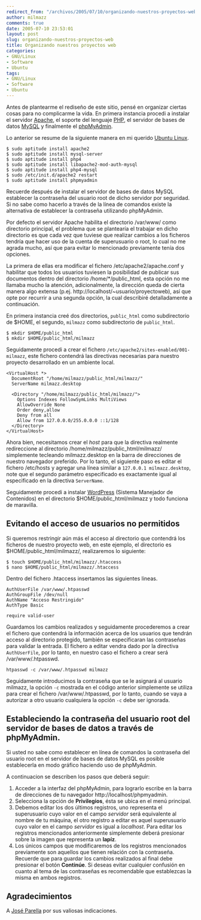 ```yaml
---
redirect_from: "/archivos/2005/07/10/organizando-nuestros-proyectos-web/"
author: milmazz
comments: true
date: 2005-07-10 23:53:01
layout: post
slug: organizando-nuestros-proyectos-web
title: Organizando nuestros proyectos web
categories:
- GNU/Linux
- Software
- Ubuntu
tags:
- GNU/Linux
- Software
- Ubuntu
---
```


Antes de plantearme el rediseño de este sitio, pensé en organizar ciertas cosas para no complicarme la vida. En primera instancia procedi a instalar el servidor [Apache](http://apache.org/), el soporte del lenguaje [PHP](http://www.php.net/), el servidor de bases de datos [MySQL](http://www.mysql.com/) y finalmente el [phpMyAdmin](http://www.phpmyadmin.net/).

Lo anterior se resume de la siguiente manera en mi querido [Ubuntu Linux](http://ubuntulinux.org/).

    $ sudo aptitude install apache2
    $ sudo aptitude install mysql-server
    $ sudo aptitude install php4
    $ sudo aptitude install libapache2-mod-auth-mysql
    $ sudo aptitude install php4-mysql
    $ sudo /etc/init.d/apache2 restart
    $ sudo aptitude install phpmyadmin

Recuerde después de instalar el servidor de bases de datos MySQL establecer la contraseña del usuario root de dicho servidor por seguridad. Si no sabe como hacerlo a través de la línea de comandos existe la alternativa de establecer la contraseña utilizando phpMyAdmin.

Por defecto el servidor Apache habilita el directorio /var/www/ como directorio principal, el problema que se plantearía el trabajar en dicho directorio es que cada vez que tuviese que realizar cambios a los ficheros tendría que hacer uso de la cuenta de superusuario o root, lo cual no me agrada mucho, así que para evitar lo mencionado previamente tenía dos opciones.

La primera de ellas era modificar el fichero /etc/apache2/apache.conf y habilitar que todos los usuarios tuviesen la posibilidad de publicar sus documentos dentro del directorio /home/*/public_html, esta opción no me llamaba mucho la atención, adicionalmente, la dirección queda de cierta manera algo extensa (p.ej. http://localhost/~usuario/proyectoweb), así que opte por recurrir a una segunda opción, la cual describiré detalladamente a continuación.

En primera instancia creé dos directorios, `public_html` como subdirectorio de $HOME, el segundo, `milmazz` como subdirectorio de `public_html`.

    $ mkdir $HOME/public_html
    $ mkdir $HOME/public_html/milmazz

Seguidamente procedi a crear el fichero `/etc/apache2/sites-enabled/001-milmazz`, este fichero contendrá las directivas necesarias para nuestro proyecto desarrollado en un ambiente local.

    <VirtualHost *>
      DocumentRoot "/home/milmazz/public_html/milmazz/"
      ServerName milmazz.desktop

      <Directory "/home/milmazz/public_html/milmazz/">
        Options Indexes FollowSymLinks MultiViews
        AllowOverride None
        Order deny,allow
        Deny from all
        Allow from 127.0.0.0/255.0.0.0 ::1/128
      </Directory>
    </VirtualHost>

Ahora bien, necesitamos crear el _host_ para que la directiva realmente redireccione al directorio /home/milmazz/public_html/milmazz/ simplemente tecleando milmazz.desktop en la barra de direcciones de nuestro navegador preferido. Por lo tanto, el siguiente paso es editar el fichero /etc/hosts y agregar una línea similar a `127.0.0.1 milmazz.desktop`, note que el segundo parámetro especificado es exactamente igual al especificado en la directiva `ServerName`.

Seguidamente procedi a instalar [WordPress](http://wordpress.org/) (Sistema Manejador de Contenidos) en el directorio $HOME/public_html/milmazz y todo funciona de maravilla.

## Evitando el acceso de usuarios no permitidos

Si queremos restringir aún más el acceso al directorio que contendrá los ficheros de nuestro proyecto web, en este ejemplo, el directorio es $HOME/public_html/milmazz/, realizaremos lo siguiente:

    $ touch $HOME/public_html/milmazz/.htaccess
    $ nano $HOME/public_html/milmazz/.htaccess

Dentro del fichero .htaccess insertamos las siguientes lineas.

    AuthUserFile /var/www/.htpasswd
    AuthGroupFile /dev/null
    AuthName "Acceso Restringido"
    AuthType Basic

    require valid-user

Guardamos los cambios realizados y seguidamente procederemos a crear el fichero que contendrá la información acerca de los usuarios que tendrán acceso al directorio protegido, también se especificaran las contraseñas para validar la entrada. El fichero a editar vendra dado por la directiva `AuthUserFile`, por lo tanto, en nuestro caso el fichero a crear será /var/www/.htpasswd.

    htpasswd -c /var/www/.htpasswd milmazz

Seguidamente introducimos la contraseña que se le asignará al usuario milmazz, la opción `-c` mostrada en el código anterior simplemente se utiliza para crear el fichero /var/www/.htpasswd, por lo tanto, cuando se vaya a autorizar a otro usuario cualquiera la opción `-c` debe ser ignorada.

## Estableciendo la contraseña del usuario root del servidor de bases de datos a través de phpMyAdmin.

Si usted no sabe como establecer en línea de comandos la contraseña del usuario root en el servidor de bases de datos MySQL es posible establecerla en modo gráfico haciendo uso de phpMyAdmin.

A continuacion se describen los pasos que deberá seguir:

  1. Acceder a la interfaz del phpMyAdmin, para lograrlo escribe en la barra de direcciones de tu navegador http://localhost/phpmyadmin.
  2. Selecciona la opción de **Privilegios**, ésta se ubica en el menú principal.
  3. Debemos editar los dos últimos registros, uno representa el superusuario cuyo valor en el campo _servidor_ será equivalente al nombre de tu máquina, el otro registro a editar es aquel superusuario cuyo valor en el campo _servidor_ es igual a _localhost_. Para editar los registros mencionados anteriormente simplemente deberá presionar sobre la imagen que representa un **lapíz**.
  4. Los únicos campos que modificaremos de los registros mencionados previamente son aquellos que tienen relación con la contraseña. Recuerde que para guardar los cambios realizados al final debe presionar el botón **Continúe**. Si deseas evitar cualquier confusión en cuanto al tema de las contraseñas es recomendable que establezcas la misma en ambos registros.

## Agradecimientos

A [José Parella](http://www.qtpd.com/jose/) por sus valiosas indicaciones.
